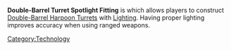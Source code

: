 **Double-Barrel Turret Spotlight Fitting** is [](Defense_Tech.md) which allows players to construct
[Double-Barrel Harpoon Turrets](Double-Barrel_Harpoon_Turret.md "wikilink")
with [Lighting](Lighting.md "wikilink"). Having proper lighting improves
accuracy when using ranged weapons.

[Category:Technology](Category:Technology "wikilink")
